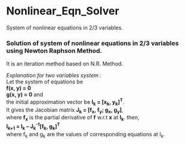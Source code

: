 # Nonlinear_Eqn_Solver
System of nonlinear equations in 2/3 variables.

### Solution of system of nonlinear equations in 2/3 variables using Newton Raphson Method.

It is an iteration method based on N.R. Method. <br>

*Explanation for two variables system* : <br>
Let the system of equations be <br>
**f(x, y) = 0 <br>
g(x, y) = 0** and <br>
the initial approximation vector be **I<sub>k</sub> = [x<sub>k</sub>, y<sub>k</sub>]<sup>T</sup>**. <br>
It gives the Jacobian matrix **J<sub>k</sub> = [f<sub>x</sub>, f<sub>y</sub>; g<sub>x</sub>, g<sub>y</sub>]**, <br>
where **f<sub>x</sub>** is the partial derivative of **f** w.r.t **x** at **I<sub>k</sub>**. then, <br>
**I<sub>k+1</sub> = I<sub>k</sub> – J<sub>k</sub><sup>-1</sup>[f<sub>k</sub>, g<sub>k</sub>]<sup>T</sup>**<br>
where f<sub>k</sub> and g<sub>k</sub> are the values of corresponding equations at I<sub>k</sub>.

